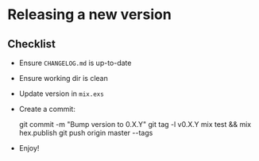 # Releasing a new version

## Checklist

* Ensure `CHANGELOG.md` is up-to-date
* Ensure working dir is clean
* Update version in `mix.exs`
* Create a commit:

    git commit -m "Bump version to 0.X.Y"
    git tag -l v0.X.Y
    mix test && mix hex.publish
    git push origin master --tags

* Enjoy!
